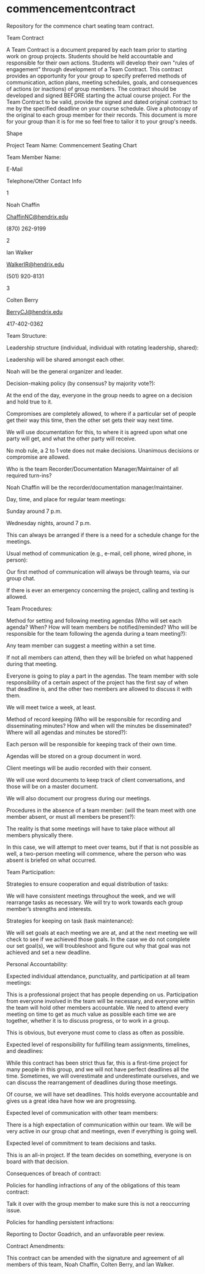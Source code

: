 # commencementcontract
Repository for the commence chart seating team contract.

Team Contract 

A Team Contract is a document prepared by each team prior to starting work on group projects. Students should be held accountable and responsible for their own actions. Students will develop their own "rules of engagement" through development of a Team Contract. This contract provides an opportunity for your group to specify preferred methods of communication, action plans, meeting schedules, goals, and consequences of actions (or inactions) of group members. The contract should be developed and signed BEFORE starting the actual course project. For the Team Contract to be valid, provide the signed and dated original contract to me by the specified deadline on your course schedule. Give a photocopy of the original to each group member for their records.  This document is more for your group than it is for me so feel free to tailor it to your group's needs. 

 

 

Shape 

Project Team Name: Commencement Seating Chart 

 

 

 

 

 

Team Member Name: 

E-Mail 

Telephone/Other Contact Info 

1 

Noah Chaffin 

ChaffinNC@hendrix.edu 

(870) 262-9199 

2 

Ian Walker 

WalkerIR@hendrix.edu 

(501) 920-8131 

3 

Colten Berry 

BerryCJ@hendrix.edu 

417-402-0362 

 

 

 

 

Team Structure: 

Leadership structure (individual, individual with rotating leadership, shared):  

Leadership will be shared amongst each other.  

Noah will be the general organizer and leader. 

 

 

 

Decision-making policy (by consensus? by majority vote?):  

 

At the end of the day, everyone in the group needs to agree on a decision and hold true to it. 

Compromises are completely allowed, to where if a particular set of people get their way this time, then the other set gets their way next time.  

We will use documentation for this, to where it is agreed upon what one party will get, and what the other party will receive. 

No mob rule, a 2 to 1 vote does not make decisions. Unanimous decisions or compromise are allowed. 

  

 

 

 

Who is the team Recorder/Documentation Manager/Maintainer of all required turn-ins?  

Noah Chaffin will be the recorder/documentation manager/maintainer. 

 

 

 

 

Day, time, and place for regular team meetings:  

Sunday around 7 p.m. 

Wednesday nights, around 7 p.m.  

This can always be arranged if there is a need for a schedule change for the meetings. 

  

 

 

 

Usual method of communication (e.g., e-mail, cell phone, wired phone, in person):  

 

Our first method of communication will always be through teams, via our group chat.  

If there is ever an emergency concerning the project, calling and texting is allowed. 

Team Procedures: 

Method for setting and following meeting agendas (Who will set each agenda? When? How will team members be notified/reminded? Who will be responsible for the team following the agenda during a team meeting?):  

Any team member can suggest a meeting within a set time.   

If not all members can attend, then they will be briefed on what happened during that meeting.  

Everyone is going to play a part in the agendas. The team member with sole responsibility of a certain aspect of the project has the first say of when that deadline is, and the other two members are allowed to discuss it with them. 

We will meet twice a week, at least. 

 

 

 

 

Method of record keeping (Who will be responsible for recording and disseminating minutes? How and when will the minutes be disseminated? Where will all agendas and minutes be stored?):  

 

Each person will be responsible for keeping track of their own time.  

Agendas will be stored on a group document in word.  

Client meetings will be audio recorded with their consent.  

We will use word documents to keep track of client conversations, and those will be on a master document.  

We will also document our progress during our meetings. 

 

 

 

 

Procedures in the absence of a team member: (will the team meet with one member absent, or must all members be present?):   

The reality is that some meetings will have to take place without all members physically there.  

In this case, we will attempt to meet over teams, but if that is not possible as well, a two-person meeting will commence, where the person who was absent is briefed on what occurred. 

 

 

 

 

 

 

Team Participation: 

Strategies to ensure cooperation and equal distribution of tasks:  

We will have consistent meetings throughout the week, and we will rearrange tasks as necessary. We will try to work towards each group member’s strengths and interests. 

 

 

 

 

Strategies for keeping on task (task maintenance):  

We will set goals at each meeting we are at, and at the next meeting we will check to see if we achieved those goals. In the case we do not complete our set goal(s), we will troubleshoot and figure out why that goal was not achieved and set a new deadline. 

 

 

 

 

Personal Accountability: 

Expected individual attendance, punctuality, and participation at all team meetings:  

This is a professional project that has people depending on us. Participation from everyone involved in the team will be necessary, and everyone within the team will hold other members accountable. We need to attend every meeting on time to get as much value as possible each time we are together, whether it is to discuss progress, or to work in a group.  

This is obvious, but everyone must come to class as often as possible. 

 

 

 

 

Expected level of responsibility for fulfilling team assignments, timelines, and deadlines:  

 

 

While this contract has been strict thus far, this is a first-time project for many people in this group, and we will not have perfect deadlines all the time. Sometimes, we will overestimate and underestimate ourselves, and we can discuss the rearrangement of deadlines during those meetings.  

Of course, we will have set deadlines. This holds everyone accountable and gives us a great idea have how we are progressing.   

Expected level of communication with other team members: 

There is a high expectation of communication within our team. We will be very active in our group chat and meetings, even if everything is going well. 

 

 

 

 

 

Expected level of commitment to team decisions and tasks.  

This is an all-in project. If the team decides on something, everyone is on board with that decision. 

 

 

 

 

 

Consequences of breach of contract: 

 

 

Policies for handling infractions of any of the obligations of this team contract:  

Talk it over with the group member to make sure this is not a reoccurring issue.   

 

 

 

 

Policies for handling persistent infractions:   

Reporting to Doctor Goadrich, and an unfavorable peer review. 

Contract Amendments:  

This contract can be amended with the signature and agreement of all members of this team, Noah Chaffin, Colten Berry, and Ian Walker. 

